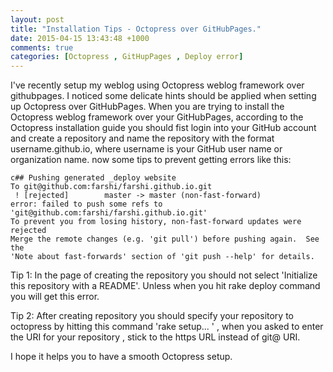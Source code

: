 ```yaml
---
layout: post
title: "Installation Tips - Octopress over GitHubPages."
date: 2015-04-15 13:43:48 +1000
comments: true
categories: [Octopress , GitHupPages , Deploy error]
---
```


I've recently setup my weblog  using Octopress weblog framework over githubpages. I noticed some delicate hints should be applied when setting up Octopress over GitHubPages. When you are trying to install the Octopress weblog framework over your GitHubPages, according to the Octopress installation guide you should fist login into your GitHub account and create a repository and  name the repository with the format username.github.io, where username is your GitHub user name or organization name. now some tips to prevent getting errors like this:

```  
c## Pushing generated _deploy website
To git@github.com:farshi/farshi.github.io.git
 ! [rejected]        master -> master (non-fast-forward)
error: failed to push some refs to 'git@github.com:farshi/farshi.github.io.git'
To prevent you from losing history, non-fast-forward updates were rejected
Merge the remote changes (e.g. 'git pull') before pushing again.  See the
'Note about fast-forwards' section of 'git push --help' for details.
```

Tip 1: In the page of creating the repository  you should not select 'Initialize this repository with a README'. Unless when you hit rake deploy command you will get this error.

Tip 2: After creating repository you should specify your repository to octopress by hitting this command 'rake setup... ' , when you asked to enter the URI for your repository , stick to the https URL instead of git@ URI. 

I hope it helps you to have a smooth Octopress setup. 

